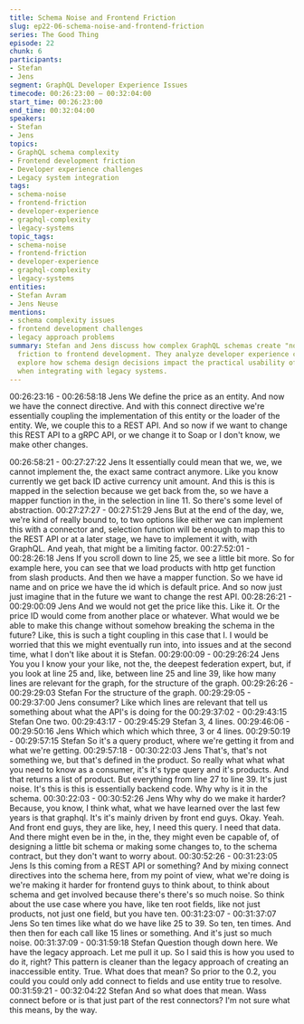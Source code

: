 ```yaml
---
title: Schema Noise and Frontend Friction
slug: ep22-06-schema-noise-and-frontend-friction
series: The Good Thing
episode: 22
chunk: 6
participants:
- Stefan
- Jens
segment: GraphQL Developer Experience Issues
timecode: 00:26:23:00 – 00:32:04:00
start_time: 00:26:23:00
end_time: 00:32:04:00
speakers:
- Stefan
- Jens
topics:
- GraphQL schema complexity
- Frontend development friction
- Developer experience challenges
- Legacy system integration
tags:
- schema-noise
- frontend-friction
- developer-experience
- graphql-complexity
- legacy-systems
topic_tags:
- schema-noise
- frontend-friction
- developer-experience
- graphql-complexity
- legacy-systems
entities:
- Stefan Avram
- Jens Neuse
mentions:
- schema complexity issues
- frontend development challenges
- legacy approach problems
summary: Stefan and Jens discuss how complex GraphQL schemas create "noise" that adds
  friction to frontend development. They analyze developer experience challenges and
  explore how schema design decisions impact the practical usability of GraphQL, particularly
  when integrating with legacy systems.
---
```


00:26:23:16 - 00:26:58:18
Jens
We define the price as an entity. And now we have the connect directive. And with this connect
directive we're essentially coupling the implementation of this entity or the loader of the entity.
We, we couple this to a REST API. And so now if we want to change this REST API to a gRPC
API, or we change it to Soap or I don't know, we make other changes.

00:26:58:21 - 00:27:27:22
Jens
It essentially could mean that we, we, we cannot implement the, the exact same contract
anymore. Like you know currently we get back ID active currency unit amount. And this is this is
mapped in the selection because we get back from the, so we have a mapper function in the, in
the selection in line 11. So there's some level of abstraction.
00:27:27:27 - 00:27:51:29
Jens
But at the end of the day, we, we're kind of really bound to, to two options like either we can
implement this with a connector and, selection function will be enough to map this to the REST
API or at a later stage, we have to implement it with, with GraphQL. And yeah, that might be a
limiting factor.
00:27:52:01 - 00:28:26:18
Jens
If you scroll down to line 25, we see a little bit more. So for example here, you can see that we
load products with http get function from slash products. And then we have a mapper function.
So we have id name and on price we have the id which is default price. And so now just just
imagine that in the future we want to change the rest API.
00:28:26:21 - 00:29:00:09
Jens
And we would not get the price like this. Like it. Or the price ID would come from another place
or whatever. What would we be able to make this change without somehow breaking the
schema in the future? Like, this is such a tight coupling in this case that I. I would be worried
that this we might eventually run into, into issues and at the second time, what I don't like about
it is Stefan.
00:29:00:09 - 00:29:26:24
Jens
You you I know your your like, not the, the deepest federation expert, but, if you look at line 25
and, like, between line 25 and line 39, like how many lines are relevant for the graph, for the
structure of the graph.
00:29:26:26 - 00:29:29:03
Stefan
For the structure of the graph.
00:29:29:05 - 00:29:37:00
Jens
consumer?
Like which lines are relevant that tell us something about what the API's is doing for the
00:29:37:02 - 00:29:43:15
Stefan
One two.
00:29:43:17 - 00:29:45:29
Stefan
3, 4 lines.
00:29:46:06 - 00:29:50:16
Jens
Which which which which three, 3 or 4 lines.
00:29:50:19 - 00:29:57:15
Stefan
So it's a query product, where we're getting it from and what we're getting.
00:29:57:18 - 00:30:22:03
Jens
That's, that's not something we, but that's defined in the product. So really what what what you
need to know as a consumer, it's it's type query and it's products. And that returns a list of
product. But everything from line 27 to line 39. It's just noise. It's this is this is essentially
backend code. Why why is it in the schema.
00:30:22:03 - 00:30:52:26
Jens
Why why do we make it harder? Because, you know, I think what, what we have learned over
the last few years is that graphql. It's it's mainly driven by front end guys. Okay. Yeah. And front
end guys, they are like, hey, I need this query. I need that data. And there might even be in the,
in the, they might even be capable of, of designing a little bit schema or making some changes
to, to the schema contract, but they don't want to worry about.
00:30:52:26 - 00:31:23:05
Jens
Is this coming from a REST API or something? And by mixing connect directives into the
schema here, from my point of view, what we're doing is we're making it harder for frontend
guys to think about, to think about schema and get involved because there's there's so much
noise. So think about the use case where you have, like ten root fields, like not just products,
not just one field, but you have ten.
00:31:23:07 - 00:31:37:07
Jens
So ten times like what do we have like 25 to 39. So ten, ten times. And then then for each call
like 15 lines or something. And it's just so much noise.
00:31:37:09 - 00:31:59:18
Stefan
Question though down here. We have the legacy approach. Let me pull it up. So I said this is
how you used to do it, right? This pattern is cleaner than the legacy approach of creating an
inaccessible entity. True. What does that mean? So prior to the 0.2, you could you could only
add connect to fields and use entity true to resolve.
00:31:59:21 - 00:32:04:22
Stefan
And so what does that mean. Wass connect before or is that just part of the rest connectors?
I'm not sure what this means, by the way.
